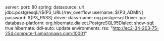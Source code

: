 server:
  port: 80
spring:
  datasource:
    url: jdbc:postgresql://${P3_URL}/rev_overflow
    username: ${P3_ADMIN}
    password: ${P3_PASS}
    driver-class-name: org.postgresql.Driver
  jpa:
    database-platform: org.hibernate.dialect.PostgreSQL95Dialect
    show-sql: true
    hibernate:
      ddl-auto: update
environments:
  rss: "http://ec2-34-203-75-254.compute-1.amazonaws.com:10001"